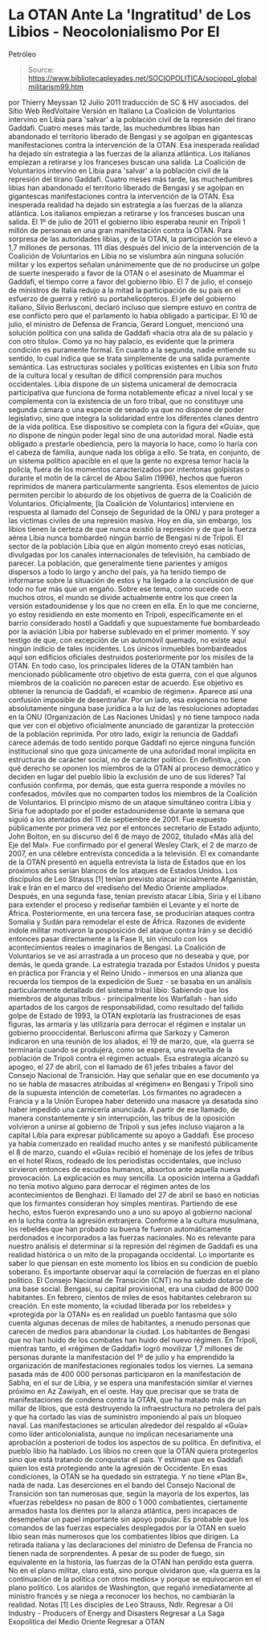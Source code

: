 # La OTAN Ante La 'Ingratitud' de Los Libios - Neocolonialismo Por El 
Petróleo

> Source: https://www.bibliotecapleyades.net/SOCIOPOLITICA/sociopol_globalmilitarism99.htm

por Thierry Meyssan
12 Julio 2011
traducción de SC & HV asociados.
del Sitio Web RedVoltaire
Versión en Italiano
La Coalición de Voluntarios intervino en Libia para 'salvar' a la población civil de la represión del tirano Gaddafi. Cuatro meses más tarde, las muchedumbres libias han abandonado el territorio liberado de Bengasi y se agolpan en gigantescas manifestaciones contra la intervención de la OTAN. Esa inesperada realidad ha dejado sin estrategia a las fuerzas de la alianza atlántica. Los italianos empiezan a retirarse y los franceses buscan una salida.
La Coalición de Voluntarios intervino en Libia para 'salvar' a la población civil de la represión del tirano Gaddafi.
Cuatro meses más tarde, las muchedumbres libias han abandonado el territorio liberado de Bengasi y se agolpan en gigantescas manifestaciones contra la intervención de la OTAN.
Esa inesperada realidad ha dejado sin estrategia a las fuerzas de la alianza atlántica. Los italianos empiezan a retirarse y los franceses buscan una salida.
El 1º de julio de 2011 el gobierno libio esperaba reunir en Trípoli
1 millón de personas en una gran manifestación contra la OTAN.
Para sorpresa de las autoridades libias, y de la OTAN,
la participación se elevó a 1,7 millones de personas.
111 días después del inicio de la intervención de la Coalición de Voluntarios en Libia no se vislumbra aún ninguna solución militar y los expertos señalan unánimemente que de no producirse un golpe de suerte inesperado a favor de la OTAN o el asesinato de Muammar el Gaddafi, el tiempo corre a favor del gobierno libio. El 7 de julio, el consejo de ministros de Italia redujo a la mitad la participación de su país en el esfuerzo de guerra y retiró su portahelicópteros. El jefe del gobierno italiano, Silvio Berlusconi, declaró incluso que siempre estuvo en contra de ese conflicto pero que el parlamento lo había obligado a participar. El 10 de julio, el ministro de Defensa de Francia, Gerard Longuet, mencionó una solución política con una salida de Gaddafi «hacia otra ala de su palacio y con otro título». Como ya no hay palacio, es evidente que la primera condición es puramente formal. En cuanto a la segunda, nadie entiende su sentido, lo cual indica que se trata simplemente de una salida puramente semántica. Las estructuras sociales y políticas existentes en Libia son fruto de la cultura local y resultan de difícil comprensión para muchos occidentales.
Libia dispone de un sistema unicameral de democracia participativa que funciona de forma notablemente eficaz a nivel local y se complementa con la existencia de un foro tribal, que no constituye una segunda cámara o una especie de senado ya que no dispone de poder legislativo, sino que integra la solidaridad entre los diferentes clanes dentro de la vida política.
Ese dispositivo se completa con la figura del «Guía», que no dispone de ningún poder legal sino de una autoridad moral. Nadie está obligado a prestarle obediencia, pero la mayoría lo hace, como lo haría con el cabeza de familia, aunque nada los obliga a ello. Se trata, en conjunto, de un sistema político apacible en el que la gente no expresa temor hacia la policía, fuera de los momentos caracterizados por intentonas golpistas o durante el motín de la cárcel de Abou Salim (1996), hechos que fueron reprimidos de manera particularmente sangrienta. Esos elementos de juicio permiten percibir lo absurdo de los objetivos de guerra de la Coalición de Voluntarios. Oficialmente, [la Coalición de Voluntarios] interviene en respuesta al llamado del Consejo de Seguridad de la ONU y para proteger a las víctimas civiles de una represión masiva. Hoy en día, sin embargo, los libios tienen la certeza de que nunca existió la represión y de que la fuerza aérea Libia nunca bombardeó ningún barrio de Bengasi ni de Trípoli.
El sector de la población Libia que en algún momento creyó esas noticias, divulgadas por los canales internacionales de televisión, ha cambiado de parecer. La población, que generalmente tiene parientes y amigos dispersos a todo lo largo y ancho del país, ya ha tenido tiempo de informarse sobre la situación de estos y ha llegado a la conclusión de que todo no fue más que un engaño. Sobre ese tema, como sucede con muchos otros, el mundo se divide actualmente entre los que creen la versión estadounidense y los que no creen en ella.
En lo que me concierne, yo estoy residiendo en este momento en Trípoli, específicamente en el barrio considerado hostil a Gaddafi y que supuestamente fue bombardeado por la aviación Libia por haberse sublevado en el primer momento. Y soy testigo de que, con excepción de un automóvil quemado, no existe aquí ningún indicio de tales incidentes.
Los únicos inmuebles bombardeados aquí son edificios oficiales destruidos posteriormente por los misiles de la OTAN. En todo caso, los principales líderes de la OTAN también han mencionado públicamente otro objetivo de esta guerra, con el que algunos miembros de la coalición no parecen estar de acuerdo. Ese objetivo es obtener la renuncia de Gaddafi, el «cambio de régimen». Aparece así una confusión imposible de desentrañar.
Por un lado, esa exigencia no tiene absolutamente ninguna base jurídica a la luz de las resoluciones adoptadas en la ONU (Organización de Las Naciones Unidas) y no tiene tampoco nada que ver con el objetivo oficialmente anunciado de garantizar la protección de la población reprimida.
Por otro lado, exigir la renuncia de Gaddafi carece además de todo sentido porque Gaddafi no ejerce ninguna función institucional sino que goza únicamente de una autoridad moral implícita en estructuras de carácter social, no de carácter político.
En definitiva, ¿con qué derecho se oponen los miembros de la OTAN al proceso democrático y deciden en lugar del pueblo libio la exclusión de uno de sus líderes? Tal confusión confirma, por demás, que esta guerra responde a móviles no confesados, móviles que no comparten todos los miembros de la Coalición de Voluntarios. El principio mismo de un ataque simultáneo contra Libia y Siria fue adoptado por el poder estadounidense durante la semana que siguió a los atentados del 11 de septiembre de 2001.
Fue expuesto públicamente por primera vez por el entonces secretario de Estado adjunto, John Bolton, en su discurso del 6 de mayo de 2002, titulado «Más allá del Eje del Mal».
Fue confirmado por el general Wesley Clark, el 2 de marzo de 2007, en una célebre entrevista concedida a la televisión. El ex comandante de la OTAN presentó en aquella entrevista la lista de Estados que en los próximos años serían blancos de los ataques de Estados Unidos. Los discípulos de Leo Strauss [1] tenían previsto atacar inicialmente Afganistán, Irak e Irán en el marco del «rediseño del Medio Oriente ampliado».
Después, en una segunda fase, tenían previsto atacar Libia, Siria y el Líbano para extender el proceso y rediseñar también el Levante y el norte de África. Posteriormente, en una tercera fase, se producirían ataques contra Somalia y Sudán para remodelar el este de África. Razones de evidente índole militar motivaron la posposición del ataque contra Irán y se decidió entonces pasar directamente a la Fase II, sin vínculo con los acontecimientos reales o imaginarios de Bengasi. La Coalición de Voluntarios se ve así arrastrada a un proceso que no deseaba y que, por demás, le queda grande. La estrategia trazada por Estados Unidos y puesta en práctica por Francia y el Reino Unido - inmersos en una alianza que recuerda los tiempos de la expedición de Suez - se basaba en un análisis particularmente detallado del sistema tribal libio.
Sabiendo que los miembros de algunas tribus - principalmente los Warfallah - han sido apartados de los cargos de responsabilidad, como resultado del fallido golpe de Estado de 1993, la OTAN explotaría las frustraciones de esas figuras, las armaría y las utilizaría para derrocar el régimen e instalar un gobierno prooccidental. Berlusconi afirma que Sarkozy y Cameron indicaron en una reunión de los aliados, el 19 de marzo, que,
«la guerra se terminaría cuando se produjera, como se espera, una revuelta de la población de Trípoli contra el régimen actual».
Esa estrategia alcanzó su apogeo, el 27 de abril, con el llamado de 61 jefes tribales a favor del Consejo Nacional de Transición.
Hay que señalar que en ese documento ya no se habla de masacres atribuidas al «régimen» en Bengasi y Trípoli sino de la supuesta intención de cometerlas. Los firmantes no agradecen a Francia y a la Unión Europea haber detenido una masacre ya desatada sino haber impedido una carnicería anunciada. A partir de ese llamado, de manera constantemente y sin interrupción, las tribus de la oposición volvieron a unirse al gobierno de Trípoli y sus jefes incluso viajaron a la capital Libia para expresar públicamente su apoyo a Gaddafi.
Ese proceso ya había comenzado en realidad mucho antes y se manifestó públicamente el 8 de marzo, cuando el «Guía» recibió el homenaje de los jefes de tribus en el hotel Rixos, rodeado de los periodistas occidentales, que incluso sirvieron entonces de escudos humanos, absortos ante aquella nueva provocación. La explicación es muy sencilla.
La oposición interna a Gaddafi no tenía motivo alguno para derrocar el régimen antes de los acontecimientos de Benghazi. El llamado del 27 de abril se basó en noticias que los firmantes consideran hoy simples mentiras. Partiendo de ese hecho, estos fueron expresando uno a uno su apoyo al gobierno nacional en la lucha contra la agresión extranjera.
Conforme a la cultura musulmana, los rebeldes que han probado su buena fe fueron automáticamente perdonados e incorporados a las fuerzas nacionales. No es relevante para nuestro análisis el determinar si la represión del régimen de Gaddafi es una realidad histórica o un mito de la propaganda occidental. Lo importante es saber lo que piensan en este momento los libios en su condición de pueblo soberano. Es importante observar aquí la correlación de fuerzas en el plano político. El Consejo Nacional de Transición (CNT) no ha sabido dotarse de una base social. Bengasi, su capital provisional, era una ciudad de 800 000 habitantes.
En febrero, cientos de miles de esos habitantes celebraron su creación.
En este momento, la «ciudad liberada por los rebeldes» y «protegida por la OTAN» es en realidad un pueblo fantasma que sólo cuenta algunas decenas de miles de habitantes, a menudo personas que carecen de medios para abandonar la ciudad. Los habitantes de Bengasi que no han huido de los combates han huido del nuevo régimen. En Trípoli, mientras tanto, el «régimen de Gaddafi» logró movilizar 1,7 millones de personas durante la manifestación del 1º de julio y ha emprendido la organización de manifestaciones regionales todos los viernes. La semana pasada más de 400 000 personas participaron en la manifestación de Sabha, en el sur de Libia, y se espera una manifestación similar el viernes próximo en Az Zawiyah, en el oeste.
Hay que precisar que se trata de manifestaciones de condena contra la OTAN, que ha matado más de un millar de libios, que está destruyendo la infraestructura no petrolera del país y que ha cortado las vías de suministro imponiendo al país un bloqueo naval. Las manifestaciones se articulan alrededor del respaldo al «Guía» como líder anticolonialista, aunque no implican necesariamente una aprobación a posteriori de todos los aspectos de su política. En definitiva, el pueblo libio ha hablado. Los libios no creen que la OTAN quiera protegerlos sino que está tratando de conquistar el país. Y estiman que es Gaddafi quien los está protegiendo ante la agresión de Occidente.
En esas condiciones, la OTAN se ha quedado sin estrategia. Y no tiene «Plan B», nada de nada. Las deserciones en el bando del Consejo Nacional de Transición son tan numerosas que, según la mayoría de los expertos, las «fuerzas rebeldes» no pasan de 800 o 1 000 combatientes, ciertamente armados hasta los dientes por la alianza atlántica, pero incapaces de desempeñar un papel importante sin apoyo popular.
Es probable que los comandos de las fuerzas especiales desplegados por la OTAN en suelo libio sean más numerosos que los combatientes libios que dirigen. La retirada italiana y las declaraciones del ministro de Defensa de Francia no tienen nada de sorprendentes. A pesar de su poder de fuego, sin equivalente en la historia, las fuerzas de la OTAN han perdido esta guerra. No en el plano militar, claro está, sino porque olvidaron que,
«la guerra es la continuación de la política con otros medios» y porque se equivocaron en el plano político.
Los alaridos de Washington, que regañó inmediatamente al ministro francés y se niega a reconocer los hechos, no cambiarán la realidad.
Notas
[1] Les disciples de Leo Strauss, Ndlr.
Regresar a Oil Industry - Producers of Energy and Disasters
Regresar a La Saga Exopolitica del Medio Oriente
Regresar a OTAN
